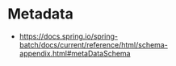 # Metadata

- https://docs.spring.io/spring-batch/docs/current/reference/html/schema-appendix.html#metaDataSchema
